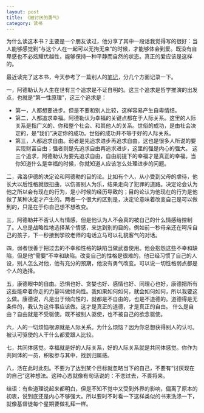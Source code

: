 ```yaml
---
layout: post
title: 《被讨厌的勇气》
category: 读书
---
```


为什么读这本书？主要是一个朋友读过，他分享了其中一段话我觉得写的很好：当人能够感觉到“与这个人在一起可以无拘无束”的时候，才能够体会到爱。既没有自卑感也不必炫耀优越性，能够保持一种平静而自然的状态。真正的爱应该是这样的。

最近读完了这本书，今天参考了一篇别人的[笔记](https://www.cnblogs.com/LittleHann/p/15744388.html)，分几个方面记录一下。

一，阿德勒认为人生在世有三个追求是不证自明的。这三个追求是哲学推演的出发点，也就是“第一性原理”，这三个追求是：
* 第一，人都想要进步。但是不要和别人比较，这样容易产生自卑情结。
* 第二，人都追求幸福。阿德勒认为幸福的关键点都在于人际关系。这里的人际关系是指广义的、你和整个社会、和其他人的关系。世俗的成功，是由社会决定的，是“我们”决定你的成功。世俗的成功并不等于好的人际关系。
* 第三，人都追求自由。弱者是先追求进步再追求自由，这也是很多人所说的要实现财富自由；强者则是先追求自由再追求进步，这里的强是内心的强大。
这三个追求，阿德勒认为要先追求自由，自由前提下的幸福才是真正的幸福。当你知道什么是幸福的时候，你就知道人应该怎么处理进步的问题。

二，弗洛伊德的决定论和阿德勒的目的论。比如有个人，从小受到父母的虐待，他长大以后性格就很扭曲，以伤害别人为乐，结果走向了犯罪的道路。决定论会认为他之所以会有现在的行为，是小时候的经历导致的；目的论认为他现在的行为是他做了某种决定才产生的。两者一个很大的区别是，决定论意味着改变自己是可以做到的，只是在于你自己想不想改变。

三，阿德勒并不否认人有情感，但是他认为人不会真的被自己的什么情感给控制了。人总是战略性地选择某个情感，来达到别的目的。例如前一秒母亲还在呵斥自己的孩子，下一秒接到学校老师的电话立马可以礼貌客气的对话。

四，弱者很善于把过去的不幸和性格的缺陷当做武器使用。他会抱怨这些不幸和缺陷，但是他”需要“不幸和缺陷。改变自己的性格是很难的，他已经习惯了自己的人设，别人怎么对他，他有充分的预期，他没有勇气改变。可以说一切性格弱点都是个人的选择。

五，康德眼中的自由。恐惧也好、贪婪也好、感情也好、同理心也好，康德把所有这些能牵着你走的力量叫做倾向性。我如果如何如何，就会如何如何，所以我要这么做。康德说，凡是出于倾向性的，就都是不自由的，也是不道德的。道德得是无条件的，我认为这件事应该做。这才是真正的道德，才是真正的自由。 什么是自由？自由就是不受驱使。既不被别人驱使，也不被自己的欲念驱使。

六，人的一切烦恼根源就是人际关系。为什么烦恼？因为你总想获得别人的认可。被认可驱使的人干什么都爱跟人比较。

七，共同体感觉。幸福就是好的人际关系，好的人际关系就是共同体感觉。你作为共同体的一员，积极参与其中，找到归属感。

八，活在此时此刻。不要为了达到某个目标就忽略当下的自己，不要有“讨厌现在的自己”这种想法。这种心态就像有句话说的：不恋过去，不畏将来。

结语：有些道理说起来都明白，但是不知不觉中又受到外界的影响，偏离了原本的初衷，说到底还是内心不够强大。所以要时不时看一下这样类似的书来洗涤一下，就像基督徒每个星期要做礼拜一样。
